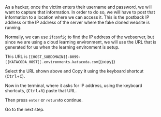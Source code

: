 As a hacker, once the victim enters their username and password, we will want to capture that information. In order to do so, we will have to post that information to a location where we can access it. This is the postback IP address or the IP address of the server where the fake cloned website is running.

Normally, we can use `ifconfig` to find the IP address of the webserver, but since we are using a cloud learning environment, we will use the URL that is generated for us when the learning environment is setup.

This URL is `[[HOST_SUBDOMAIN]]-8099-[[KATACODA_HOST]].environments.katacoda.com`{{copy}}  

Select the URL shown above and Copy it using the keyboard shortcut (<kbd>Ctrl</kbd>+<kbd>C</kbd>).  

Now in the terminal, where it asks for IP address, using the keyboard shortcuts, (<kbd>Ctrl</kbd>+<kbd>V</kbd>) paste that URL.  

Then press `enter` or `return`to continue.  

Go to the next step.  
